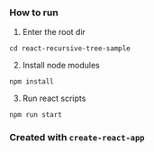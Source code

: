### How to run

1. Enter the root dir
```
cd react-recursive-tree-sample
```
2. Install node modules
```
npm install
```
3. Run react scripts
```
npm run start
```

### Created with `create-react-app`